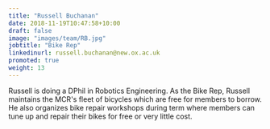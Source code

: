 ```yaml
---
title: "Russell Buchanan"
date: 2018-11-19T10:47:58+10:00
draft: false
image: "images/team/RB.jpg"
jobtitle: "Bike Rep"
linkedinurl: russell.buchanan@new.ox.ac.uk
promoted: true
weight: 13
---
```




Russell is doing a DPhil in Robotics Engineering. As the Bike Rep, Russell maintains the MCR's fleet of bicycles which are free for members to borrow. He also organizes bike repair workshops during term where members can tune up and repair their bikes for free or very little cost.



